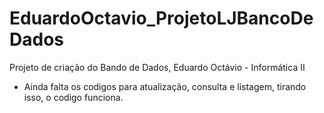 # EduardoOctavio_ProjetoLJBancoDeDados
Projeto de criação do Bando de Dados, Eduardo Octávio - Informática II
* Ainda falta os codigos para atualização, consulta e listagem, tirando isso, o codigo funciona.
